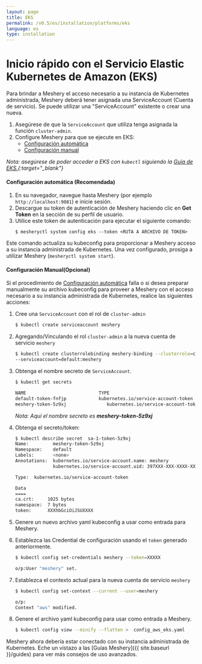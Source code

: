 ```yaml
---
layout: page
title: EKS
permalink: /v0.5/es/installation/platforms/eks
language: es
type: installation
---
```


# Inicio rápido con el Servicio Elastic Kubernetes de Amazon (EKS)

Para brindar a Meshery el acceso necesario a su instancia de Kubernetes administrada,
Meshery deberá tener asignada una ServiceAccount (Cuenta de servicio). Se puede utilizar una "ServiceAccount" existente o crear una nueva.

1. Asegúrese de que la `ServiceAccount` que utiliza tenga asignada la función `cluster-admin`.
1. Configure Meshery para que se ejecute en EKS:
   - [Configuración automática](#configuración-automática-recomendada)
   - [Configuración manual](#configuración-manualopcional)

_Nota: asegúrese de poder acceder a EKS con `kubectl` siguiendo la [Guía de EKS.](https://docs.aws.amazon.com/eks/latest/userguide/create-kubeconfig.html){:target="\_blank"}_

#### **Configuración automática (Recomendada)**

1. En su navegador, navegue hasta Meshery (por ejemplo `http://localhost:9081`) e inicie sesión.
1. Descargue su token de autenticación de Meshery haciendo clic en **Get Token** en la sección de su perfil de usuario.
1. Utilice este token de autenticación para ejecutar el siguiente comando:
   ```
   $ mesheryctl system config eks --token <RUTA A ARCHIVO DE TOKEN>
   ```

Este comando actualiza su kubeconfig para proporcionar a Meshery acceso a su instancia administrada de Kubernetes.
Una vez configurado, prosiga a utilizar Meshery (`mesheryctl system start`).

#### **Configuración Manual(Opcional)**

Si el procedimiento de [Configuración automática](#configuración-automática-recomendada) falla o si desea preparar manualmente su archivo kubeconfig para proveer a Meshery con el acceso necesario a su instancia administrada de Kubernetes, realice las siguientes acciones:

1. Cree una `ServiceAccount` con el rol de `cluster-admin`

   ```sh
   $ kubectl create serviceaccount meshery
   ```

1. Agregando/Vinculando el rol `cluster-admin` a la nueva cuenta de servicio `meshery`

   ```sh
   $ kubectl create clusterrolebinding meshery-binding --clusterrole=cluster-admin \
   --serviceaccount=default:meshery
   ```

1. Obtenga el nombre secreto de `ServiceAccount`.

   ```sh
   $ kubectl get secrets

   NAME                           TYPE                                  DATA   AGE
   default-token-fnfjp            kubernetes.io/service-account-token   3      95d
   meshery-token-5z9xj               kubernetes.io/service-account-token   3      66m
   ```

   _Nota: Aquí el nombre secreto es **meshery-token-5z9xj**_

1. Obtenga el secreto/token:

   ```sh
   $ kubectl describe secret  sa-1-token-5z9xj
   Name:         meshery-token-5z9xj
   Namespace:    default
   Labels:       <none>
   Annotations:  kubernetes.io/service-account.name: meshery
                 kubernetes.io/service-account.uid: 397XXX-XXX-XXXX-XXXXX-XXXXX

   Type:  kubernetes.io/service-account-token

   Data
   ====
   ca.crt:     1025 bytes
   namespace:  7 bytes
   token:      XXXhbGciOiJSUXXXX
   ```

1. Genere un nuevo archivo yaml kubeconfig a usar como entrada para Meshery.
1. Establezca las Credential de configuración usando el `token` generado anteriormente.

   ```sh
   $ kubectl config set-credentials meshery --token=XXXXX

   o/p:User "meshery" set.
   ```

1. Establezca el contexto actual para la nueva cuenta de servicio `meshery`

   ```sh
   $ kubectl config set-context --current --user=meshery

   o/p:
   Context "aws" modified.
   ```

1. Genere el archivo yaml kubeconfig para usar como entrada a Meshery.

   ```sh
   $ kubectl config view --minify --flatten >  config_aws_eks.yaml
   ```

Meshery ahora debería estar conectado con su instancia administrada de Kubernetes. Eche un vistazo a las [Guías Meshery]({{ site.baseurl }}/guides) para ver más consejos de uso avanzados.
